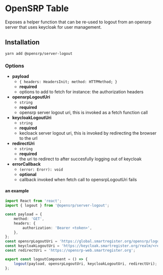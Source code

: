# OpenSRP Table

Exposes a helper function that can be re-used to logout from an opensrp server that uses keycloak for user management.

## Installation

```node
yarn add @opensrp/server-logout
```

### Options

-   **payload**
    -   `{ headers: HeadersInit; method: HTTPMethod; }`
    -   **required**
    -   options to add to fetch for instance: the authorization headers
-   **opensrpLogoutUri**
    -   `string`
    -   **required**
    -   opensrp server logout uri, this is invoked as a fetch function call
-   **keycloakLogoutUri**
    -   `string`
    -   **required**
    -   kecloack server logout uri, this is invoked by redirecting the browser to the url
-   **redirectUri**
    -   `string`
    -   **required**
    -   the uri to redirect to after succesfully logging out of keycloak
-   **errorCallback**
    -   `(error: Erorr): void`
    -   **optional**
    -   callback invoked when fetch call to opensrpLogoutUri fails

#### an example

```typescript
import React from 'react';
import { logout } from '@opensrp/server-logout';

const payload = {
    method: 'GET',
    headers: {
        authorization: 'Bearer <token>',
    },
};
const opensrpLogoutUri = 'https://global.smartregister.org/opensrp/logout.do';
const keycloakLogoutUri = 'https://keycloak.smartregister.org/realm/<realm>/openid-connect/logout';
const redirectUri = 'https://opensrp-web.smartregister.org';

export const logoutComponent = () => {
    logout(payload, opensrpLogoutUri, keycloakLogoutUri, redirectUri);
};
```
